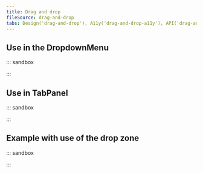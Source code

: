 ```yaml
---
title: Drag and drop
fileSource: drag-and-drop
tabs: Design('drag-and-drop'), A11y('drag-and-drop-a11y'), API('drag-and-drop-api'), Example('drag-and-drop-code'), Changelog('drag-and-drop-changelog')
---
```


## Use in the DropdownMenu

::: sandbox

<script lang="tsx">
//https://github.com/semrush/intergalactic/tree/master/website/docs/components/drag-and-drop/examples/list.tsx
import React from 'react';
import Select from '@semcore/ui/select';
import DnD from '@semcore/ui/drag-and-drop';

const initialOptions = Array(6)
  .fill(0)
  .map((i, idx) => ({
    value: idx,
    title: `Awesome option ${idx}`,
  }));

const Demo = () => {
  const [options, setOptions] = React.useState(initialOptions);

  const handleDnD = React.useCallback(
    ({ fromIndex, toIndex }: { fromIndex: number; toIndex: number }) => {
      setOptions((options) => {
        const newOptions = [...options];
        const swap = newOptions[fromIndex];
        newOptions[fromIndex] = newOptions[toIndex];
        newOptions[toIndex] = swap;
        return newOptions;
      });
    },
    [options],
  );

  return (
    <Select multiselect>
      <Select.Trigger />
      <Select.Menu>
        {({ highlightedIndex }) => {
          return (
            <DnD onDnD={handleDnD} customFocus={highlightedIndex}>
              {options.map((option, idx) => {
                const { value, title } = option;
                return (
                  <DnD.Draggable tag={Select.Option} value={value} key={idx} pr={5}>
                    {title}
                  </DnD.Draggable>
                );
              })}
            </DnD>
          );
        }}
      </Select.Menu>
    </Select>
  );
};


</script>

:::

## Use in TabPanel

::: sandbox

<script lang="tsx">
import React from 'react';
import DnD from '@semcore/ui/drag-and-drop';
import Badge from '@semcore/ui/badge';
import LinkedInM from '@semcore/ui/icon/LinkedIn/m';
import TabPanel from '@semcore/ui/tab-panel';

const icons = {
  social: (
    <TabPanel.Item.Addon>
      <LinkedInM />
    </TabPanel.Item.Addon>
  ),
  issues: (
    <TabPanel.Item.Addon>
      <Badge bg='red'>new</Badge>
    </TabPanel.Item.Addon>
  ),
};
const titles = {
  overview: 'Overview',
  issues: 'Issues',
  social: 'LinkedIn',
};

const Demo = () => {
  const [tabs, setTabs] = React.useState(['overview', 'issues', 'social']);
  const [currentTab, setCurrentTab] = React.useState('overview');
  const handleDnD = React.useCallback(({ fromIndex, toIndex }) => {
    setTabs((tabs) => {
      const from = tabs[fromIndex];
      tabs[fromIndex] = tabs[toIndex];
      tabs[toIndex] = from;
      return [...tabs];
    });
  }, []);

  return (
    <DnD
      tag={TabPanel}
      value={currentTab}
      onChange={(tab) => setCurrentTab(tab as string)}
      onDnD={handleDnD}
    >
      {tabs.map((tab) => (
        <DnD.Draggable placement='bottom' tag={TabPanel.Item} value={tab} key={tab} pb={0}>
          {icons[tab] ?? null}
          <TabPanel.Item.Text>{titles[tab]}</TabPanel.Item.Text>
        </DnD.Draggable>
      ))}
    </DnD>
  );
};


</script>

:::

## Example with use of the drop zone

::: sandbox

<script lang="tsx">
import React from 'react';
import DnD from '@semcore/ui/drag-and-drop';
import Card from '@semcore/ui/card';
import { Row, Col } from '@semcore/ui/grid';

const titles = { backlink: 'Backlink', keyword: 'Keyword', seo: 'On Page SEO' };
const Demo = () => {
  const [items, setItems] = React.useState(['backlink', 'keyword', 'seo']);
  const [saved, setSaved] = React.useState({});
  const handleDnD = React.useCallback(({ fromId, toId }) => {
    if (toId === 'drop-zone') {
      setSaved((saved) => ({ ...saved, [fromId]: true }));
    } else {
      setItems((items) => {
        const newItems = [...items];
        const fromIndex = items.indexOf(fromId);
        const toIndex = items.indexOf(toId);
        newItems[fromIndex] = items[toIndex];
        newItems[toIndex] = items[fromIndex];
        return newItems;
      });
    }
  }, []);

  return (
    <DnD tag={Row} gutter={4} onDnD={handleDnD}>
      <Col span={12} mb={4}>
        <DnD.DropZone h={73} style={{ display: 'flex' }} id='drop-zone'>
          {items
            .filter((item) => saved[item])
            .map((item) => (
              <Card key={item} mr={4}>
                <Card.Title tag='h4' inline my={0}>
                  {titles[item]}
                </Card.Title>
              </Card>
            ))}
        </DnD.DropZone>
      </Col>

      {items
        .filter((item) => !saved[item])
        .map((item) => (
          <Col span={4} mb={4} key={item}>
            <DnD.Draggable placement='top' id={item}>
              <Card>
                <Card.Title tag='h4' inline my={0}>
                  {titles[item]}
                </Card.Title>
              </Card>
            </DnD.Draggable>
          </Col>
        ))}
    </DnD>
  );
};


</script>

:::
